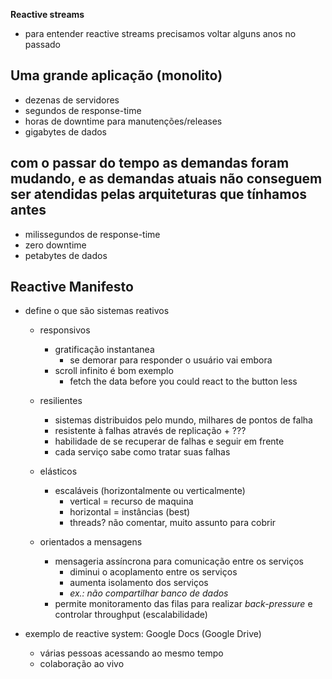 **Reactive streams**
  - para entender reactive streams precisamos voltar alguns anos no passado
  

## Uma grande aplicação (monolito)
  - dezenas de servidores
  - segundos de response-time
  - horas de downtime para manutenções/releases
  - gigabytes de dados
  
## com o passar do tempo as demandas foram mudando, e as demandas atuais não conseguem ser atendidas pelas arquiteturas que tínhamos antes
  - milissegundos de response-time
  - zero downtime
  - petabytes de dados
  
## 


  
## Reactive Manifesto
  - define o que são sistemas reativos
    - responsivos
      - gratificação instantanea
        - se demorar para responder o usuário vai embora
      - scroll infinito é bom exemplo
        - fetch the data before you could react to the button less
      
    - resilientes
      - sistemas distribuidos pelo mundo, milhares de pontos de falha
      - resistente à falhas através de replicação + ???
      - habilidade de se recuperar de falhas e seguir em frente
      - cada serviço sabe como tratar suas falhas      
      
    - elásticos
      - escaláveis (horizontalmente ou verticalmente)
        - vertical = recurso de maquina
        - horizontal = instâncias (best)
        - threads? não comentar, muito assunto para cobrir
        
    - orientados a mensagens
      - mensageria assíncrona para comunicação entre os serviços
        - diminui o acoplamento entre os serviços
        - aumenta isolamento dos serviços
        - *ex.: não compartilhar banco de dados*
      - permite monitoramento das filas para realizar *back-pressure* e controlar throughput (escalabilidade)

  - exemplo de reactive system: Google Docs (Google Drive)
    - várias pessoas acessando ao mesmo tempo
    - colaboração ao vivo
